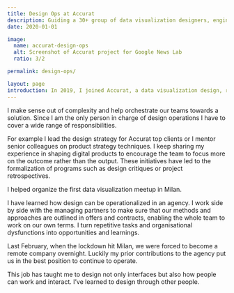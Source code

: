```yaml
---
title: Design Ops at Accurat
description: Guiding a 30+ group of data visualization designers, engineers and scientists with user-centred thinking processes. Supporting the execution and roll out of all design.
date: 2020-01-01

image:
  name: accurat-design-ops
  alt: Screenshot of Accurat project for Google News Lab
  ratio: 3/2

permalink: design-ops/

layout: page
introduction: In 2019, I joined Accurat, a data visualization design, research and innovation studio with offices in Milan and New York.
---
```


<p class="mb-8">
  I make sense out of complexity and help orchestrate our teams towards a solution. Since I am the only person in charge of design operations I have to cover a wide range of responsibilities.
</p>

<p class="mb-8">
  For example I lead the design strategy for Accurat top clients or I mentor senior colleagues on product strategy techniques. I keep sharing my experience in shaping digital products to encourage the team to focus more on the outcome rather than the output. These initiatives have led to the formalization of programs such as design critiques or project retrospectives.
</p>

<p class="mb-8">
  I helped organize the first data visualization meetup in Milan.
</p>

<p class="mb-8">
  I have learned how design can be operationalized in an agency. I work side by side with the managing partners to make sure that our methods and approaches are outlined in offers and contracts, enabling the whole team to work on our own terms. I turn repetitive tasks and organisational dysfunctions into opportunities and learnings.
</p>

<p class="mb-8">
  Last February, when the lockdown hit Milan, we were forced to become a remote company overnight. Luckily my prior contributions to the agency put us in the best position to continue to operate.
</p>

<p>
  This job has taught me to design not only interfaces but also how people can work and interact. I’ve learned to design through other people.
</p>
